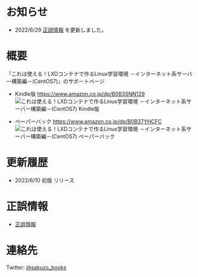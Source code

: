 # お知らせ

- 2022/6/29 [正誤情報](/eratta.md) を更新しました。  


# 概要

『これは使える！LXDコンテナで作るLinux学習環境 －インターネット系サーバー構築編－(CentOS7)』のサポートページ  

- Kindle版 https://www.amazon.co.jp/dp/B0B3SNN129  
![これは使える！LXDコンテナで作るLinux学習環境 －インターネット系サーバー構築編－(CentOS7) Kindle版](https://images-na.ssl-images-amazon.com/images/P/B0B3SNN129.09.MZZZZZZZ.jpg)

- ペーパーバック https://www.amazon.co.jp/dp/B0B37YHCFC  
![これは使える！LXDコンテナで作るLinux学習環境 －インターネット系サーバー構築編－(CentOS7) ペーパーバック](https://images-na.ssl-images-amazon.com/images/P/B0B37YHCFC.09.MZZZZZZZ.jpg)


# 更新履歴

- 2022/6/10 初版 リリース


# 正誤情報

- [正誤情報](/eratta.md)  


# 連絡先

Twitter: [@sakuzo_books](https://twitter.com/sakuzo_books)
